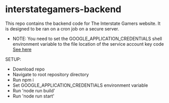 # interstategamers-backend
This repo contains the backend code for The Interstate Gamers website. It is designed to be ran on a cron job on a secure server.

- NOTE: You need to set the GOOGLE_APPLICATION_CREDENTIALS shell environment variable to the file location of the service account key code [See here](https://firebase.google.com/docs/admin/setup#linux-or-macos)

SETUP:
- Download repo
- Navigate to root repository directory
- Run npm i
- Set GOOGLE_APPLICATION_CREDENTIALS environment variable
- Run 'node run build'
- Run 'node run start'
